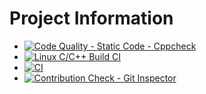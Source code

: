 # Project Information
* [![Code Quality - Static Code - Cppcheck](https://github.com/260734/MiniProject_C/actions/workflows/cppcheck.yml/badge.svg)](https://github.com/260734/MiniProject_C/actions/workflows/cppcheck.yml)
* [![Linux C/C++ Build CI](https://github.com/260734/MiniProject_C/actions/workflows/main.yml/badge.svg)](https://github.com/260734/MiniProject_C/actions/workflows/main.yml)
* [![CI](https://github.com/260734/MiniProject_C/actions/workflows/CI.yml/badge.svg)](https://github.com/260734/MiniProject_C/actions/workflows/CI.yml)
* [![Contribution Check - Git Inspector](https://github.com/260734/MiniProject_C/actions/workflows/git_inspector.yml/badge.svg)](https://github.com/260734/MiniProject_C/actions/workflows/git_inspector.yml)
